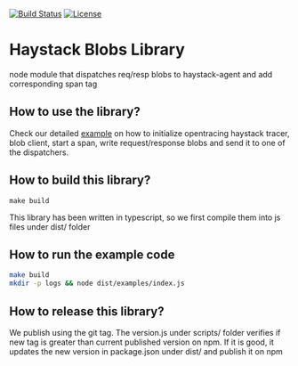 [![Build Status](https://travis-ci.org/ExpediaDotCom/haystack-blob-node.svg?branch=master)](https://travis-ci.org/ExpediaDotCom/haystack-blob-node)
[![License](https://img.shields.io/badge/license-Apache%20License%202.0-blue.svg)](https://github.com/ExpediaDotCom/haystack/blob/master/LICENSE)

# Haystack Blobs Library 

node module that dispatches req/resp blobs to haystack-agent and add corresponding span tag

## How to use the library?

Check our detailed [example](examples/index.js) on how to initialize opentracing haystack tracer, blob client, start a span, write request/response blobs and send it to one of the dispatchers.


## How to build this library?

`make build`

This library has been written in typescript, so we first compile them into js files under dist/ folder

## How to run the example code
```bash
make build
mkdir -p logs && node dist/examples/index.js
```

## How to release this library?

We publish using the git tag. The version.js under scripts/ folder verifies if new tag is greater than current published version on npm.
If it is good, it updates the new version in package.json under dist/ and publish it on npm
